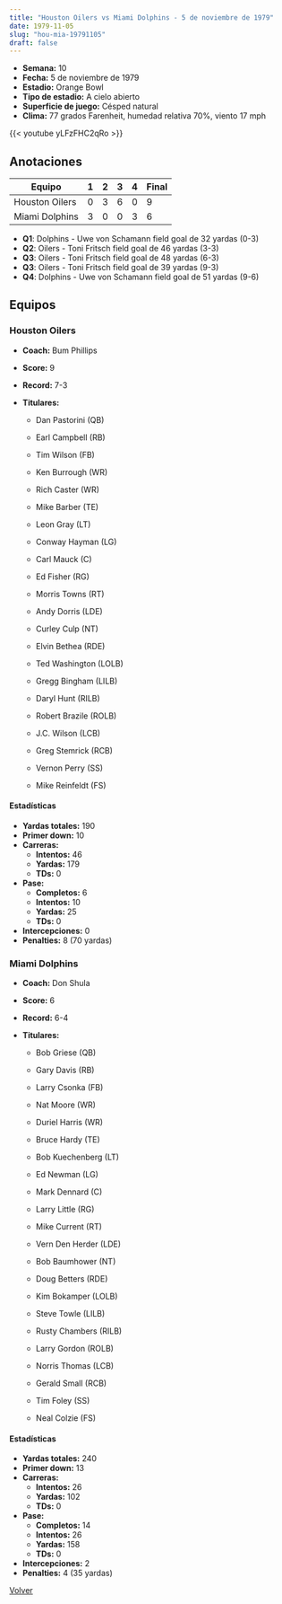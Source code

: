 ```yaml
---
title: "Houston Oilers vs Miami Dolphins - 5 de noviembre de 1979"
date: 1979-11-05
slug: "hou-mia-19791105"
draft: false
---
```


- **Semana:** 10
- **Fecha:** 5 de noviembre de 1979
- **Estadio:** Orange Bowl
- **Tipo de estadio:** A cielo abierto
- **Superficie de juego:** Césped natural
- **Clima:** 77 grados Farenheit, humedad relativa 70%, viento 17 mph


{{< youtube yLFzFHC2qRo >}}


## Anotaciones
| Equipo | 1 | 2 | 3 | 4 | Final |
|--------|---|---|---|---|-------|
| Houston Oilers  | 0 | 3 | 6 | 0  | 9 |
| Miami Dolphins  | 3 | 0 | 0 | 3  | 6 |
- **Q1**: Dolphins - Uwe von Schamann field goal de 32 yardas (0-3)
- **Q2**: Oilers - Toni Fritsch field goal de 46 yardas (3-3)
- **Q3**: Oilers - Toni Fritsch field goal de 48 yardas (6-3)
- **Q3**: Oilers - Toni Fritsch field goal de 39 yardas (9-3)
- **Q4**: Dolphins - Uwe von Schamann field goal de 51 yardas (9-6)


## Equipos


### Houston Oilers
* **Coach:** Bum Phillips
* **Score:** 9
* **Record:** 7-3
* **Titulares:** 

  * Dan Pastorini (QB) 

  * Earl Campbell (RB) 

  * Tim Wilson (FB) 

  * Ken Burrough (WR) 

  * Rich Caster (WR) 

  * Mike Barber (TE) 

  * Leon Gray (LT) 

  * Conway Hayman (LG) 

  * Carl Mauck (C) 

  * Ed Fisher (RG) 

  * Morris Towns (RT) 

  * Andy Dorris (LDE) 

  * Curley Culp (NT) 

  * Elvin Bethea (RDE) 

  * Ted Washington (LOLB) 

  * Gregg Bingham (LILB) 

  * Daryl Hunt (RILB) 

  * Robert Brazile (ROLB) 

  * J.C. Wilson (LCB) 

  * Greg Stemrick (RCB) 

  * Vernon Perry (SS) 

  * Mike Reinfeldt (FS) 

#### Estadísticas
* **Yardas totales:** 190
* **Primer down:** 10
* **Carreras:**
  * **Intentos:** 46
  * **Yardas:** 179
  * **TDs:** 0
* **Pase:**
  * **Completos:** 6
  * **Intentos:** 10
  * **Yardas:** 25
  * **TDs:** 0
* **Intercepciones:** 0
* **Penalties:** 8 (70 yardas)

### Miami Dolphins
* **Coach:** Don Shula
* **Score:** 6
* **Record:** 6-4
* **Titulares:** 

  * Bob Griese (QB) 

  * Gary Davis (RB) 

  * Larry Csonka (FB) 

  * Nat Moore (WR) 

  * Duriel Harris (WR) 

  * Bruce Hardy (TE) 

  * Bob Kuechenberg (LT) 

  * Ed Newman (LG) 

  * Mark Dennard (C) 

  * Larry Little (RG) 

  * Mike Current (RT) 

  * Vern Den Herder (LDE) 

  * Bob Baumhower (NT) 

  * Doug Betters (RDE) 

  * Kim Bokamper (LOLB) 

  * Steve Towle (LILB) 

  * Rusty Chambers (RILB) 

  * Larry Gordon (ROLB) 

  * Norris Thomas (LCB) 

  * Gerald Small (RCB) 

  * Tim Foley (SS) 

  * Neal Colzie (FS) 

#### Estadísticas
* **Yardas totales:** 240
* **Primer down:** 13
* **Carreras:**
  * **Intentos:** 26
  * **Yardas:** 102
  * **TDs:** 0
* **Pase:**
  * **Completos:** 14
  * **Intentos:** 26
  * **Yardas:** 158
  * **TDs:** 0
* **Intercepciones:** 2
* **Penalties:** 4 (35 yardas)


[Volver](/historia/1979)
